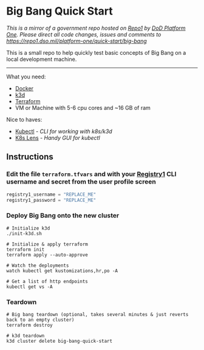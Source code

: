 # Big Bang Quick Start

_This is a mirror of a government repo hosted on [Repo1](https://repo1.dso.mil/) by  [DoD Platform One](http://p1.dso.mil/).  Please direct all code changes, issues and comments to <https://repo1.dso.mil/platform-one/quick-start/big-bang>_

This is a small repo to help quickly test basic concepts of Big Bang on a local development machine.

---

What you need:

- [Docker](https://docs.docker.com/get-started/)
- [k3d](https://github.com/rancher/k3d)
- [Terraform](https://learn.hashicorp.com/tutorials/terraform/install-cli)
- VM or Machine with 5-6 cpu cores and ~16 GB of ram

Nice to haves:

- [Kubectl](https://kubernetes.io/docs/tasks/tools/) - _CLI for working with k8s/k3d_
- [K8s Lens](https://k8slens.dev/) - _Handy GUI for kubectl_

## Instructions

### Edit the file `terraform.tfvars` and with your [Registry1](http://registry1.dso.mil/) CLI username and secret from the user profile screen

```terraform
registry1_username = "REPLACE_ME"
registry1_password = "REPLACE_ME"
```

### Deploy Big Bang onto the new cluster

```shell
# Initialize k3d
./init-k3d.sh

# Initialize & apply terraform
terraform init
terraform apply --auto-approve

# Watch the deployments
watch kubectl get kustomizations,hr,po -A

# Get a list of http endpoints
kubectl get vs -A
```

### Teardown

```shell
# Big bang teardown (optional, takes several minutes & just reverts back to an empty cluster)
terraform destroy

# k3d teardown
k3d cluster delete big-bang-quick-start
```
